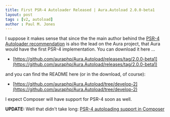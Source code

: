 ```yaml
---
title: First PSR-4 Autoloader Released | Aura.Autoload 2.0.0-beta1
layout: post
tags : [v2, autoload]
author : Paul M. Jones
---
```


I suppose it makes sense that since the the main author behind the [PSR-4 Autoloader  recommendation](https://github.com/php-fig/fig-standards/blob/master/accepted/PSR-4-autoloader.md) is also the lead on the Aura project, that Aura would have the first PSR-4 implementation.  You can download it here ...

- [https://github.com/auraphp/Aura.Autoload/releases/tag/2.0.0-beta1](https://github.com/auraphp/Aura.Autoload/releases/tag/2.0.0-beta1)

and you can find the README here (or in the download, of course):

- [https://github.com/auraphp/Aura.Autoload/tree/develop-2](https://github.com/auraphp/Aura.Autoload/tree/develop-2)
  
I expect Composer will have support for PSR-4 soon as well.

**UPDATE:** Well that didn't take long: [PSR-4 autoloading support in Composer](http://seld.be/notes/psr-4-autoloading-support-in-composer)
